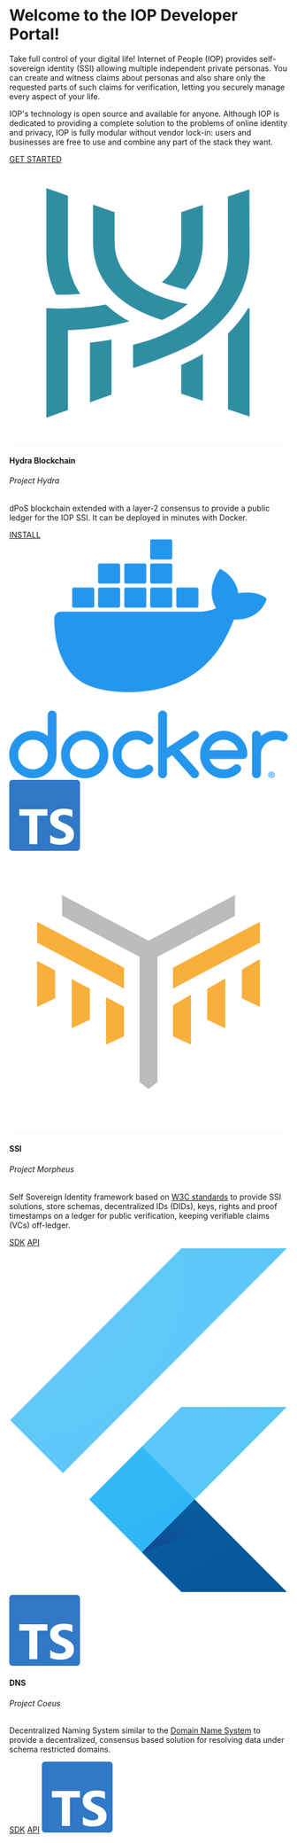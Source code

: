 <style>
  .sidebar {
    display:none;
  }

  .content {
    position: relative;
    top: initial;
    left: initial;
    right: initial;
    bottom: initial;
  }
</style>

<div class="jumbotron">
  <h1 class="display-3 text-center">Welcome to the IOP Developer Portal!</h1>
  <p class="lead">
    Take full control of your digital life! Internet of People (IOP) provides self-sovereign identity (SSI) allowing multiple independent private personas. You can create and witness claims about personas and also share only the requested parts of such claims for verification, letting you securely manage every aspect of your life.
  </p>
  <p>
    IOP's technology is open source and available for anyone. Although IOP is dedicated to providing a complete solution to the problems of online identity and privacy, IOP is fully modular without vendor lock-in: users and businesses are free to use and combine any part of the stack they want.
  </p>
  <div class="text-center mb-5 mt-4">
    <a href="/get_started" id="get-started-btn" class="btn btn-lg btn-primary">GET STARTED</a>
  </div>
  <div class="row">
    <div class="col-sm-4">
      <div class="card h-100">
        <div class="card-body d-flex flex-column">
          <div class="row no-gutters">
            <div class="col-2">
              <img src="/assets/hydra_logo.png" class="iop-logo mt-2">
            </div>
            <div class="col-10 mt-2 pl-3">
              <h4 class="card-title">Hydra Blockchain</h4>
              <h6 class="card-subtitle text-muted">Project Hydra</h6>
            </div>
          </div>
          <p class="card-text">dPoS blockchain extended with a layer-2 consensus to provide a public ledger for the IOP SSI. It can be deployed in minutes with Docker.</p>
          <div class="mt-auto">
            <a href="/hydra" class="btn btn-sm btn-outline-primary w-50">INSTALL</a>
            <img src="/assets/docker_square_logo.png" class="tech-logo ml-2" title="Docker">
            <img src="/assets/ts_square_logo.png" class="tech-logo ml-3" title="Typescript">
          </div>
        </div>
      </div>
    </div>
    <div class="col-sm-4">
      <div class="card h-100">
        <div class="card-body d-flex flex-column">
          <div class="row no-gutters">
            <div class="col-2">
              <img src="/assets/morpheus_logo.png" class="iop-logo mt-2">
            </div>
            <div class="col-10 mt-2 pl-3">
              <h4 class="card-title">SSI</h4>
              <h6 class="card-subtitle text-muted">Project Morpheus</h6>
            </div>
          </div>
          <p class="card-text">Self Sovereign Identity framework based on <a href="https://w3c.github.io/did-core" target="_blank">W3C standards</a> to provide SSI solutions, store schemas, decentralized IDs (DIDs), keys, rights and proof timestamps on a ledger for public verification, keeping verifiable claims (VCs) off-ledger.</p>
          <div class="d-inline-flex">
            <a href="/sdk/" class="btn btn-sm btn-outline-primary mr-2 w-25">SDK</a>
            <a href="/api/" class="btn btn-sm btn-outline-primary w-25">API</a>
            <img src="/assets/flutter_square_logo.png" class="tech-logo ml-2" title="Flutter">
            <img src="/assets/ts_square_logo.png" class="tech-logo ml-3" title="Typescript">
          </div>
        </div>
      </div>
    </div>
    <div class="col-sm-4">
      <div class="card h-100">
        <div class="card-body d-flex flex-column">
          <div class="row no-gutters">
            <!--<div class="col-2">
              <img src="/assets/hydra_logo.png" class="iop-logo mt-2">
            </div>
            <div class="col-10 mt-2 pl-3">
              <h4 class="card-title">DNS</h4>
              <h6 class="card-subtitle text-muted">Project Coeus</h6>
            </div>-->
            <div class="col-12 mt-2">
              <h4 class="card-title">DNS</h4>
              <h6 class="card-subtitle text-muted">Project Coeus</h6>
            </div>
          </div>
          <p class="card-text">Decentralized Naming System similar to the <a href="https://en.wikipedia.org/wiki/Domain_Name_System" target="_blank">Domain Name System</a> to provide a decentralized, consensus based solution for resolving data under schema restricted domains.</p>
          <div class="mt-auto">
            <a href="/sdk/" class="btn btn-sm btn-outline-primary mr-2 w-25">SDK</a>
            <a href="/api/" class="btn btn-sm btn-outline-primary w-25">API</a>
            <img src="/assets/ts_square_logo.png" class="tech-logo ml-3" title="Typescript">
          </div>
        </div>
      </div>
    </div>
  </div>
</div>
